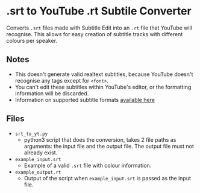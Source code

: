# .srt to YouTube .rt Subtile Converter

Converts `.srt` files made with Subtitle Edit into an `.rt` file that YouTube will recognise.
This allows for easy creation of subtitle tracks with different colours per speaker.


## Notes

- This doesn't generate valid realtext subtitles, because YouTube doesn't recognise any tags except for `<font>`.
- You can't edit these subtitles within YouTube's editor, or the formatting information will be discarded.
- Information on supported subtitle formats [available here](https://support.google.com/youtube/answer/2734698?hl=en-GB)


## Files

- `srt_to_yt.py`
  - python3 script that does the conversion, takes 2 file paths as arguments: the input file and the output file. The output file must not already exist.
- `example_input.srt`
  - Example of a valid `.srt` file with colour information.
- `example_output.rt`
  - Output of the script when `example_input.srt` is passed as the input file.

